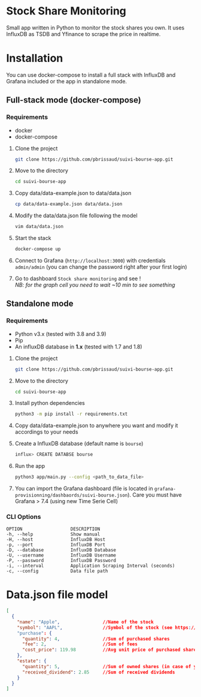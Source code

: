 
# Stock Share Monitoring

Small app written in Python to monitor the stock shares you own. It uses InfluxDB as TSDB and Yfinance to scrape the price in realtime.  

# Installation

You can use docker-compose to install a full stack with InfluxDB and Grafana included or the app in standalone mode.

## Full-stack mode (docker-compose)

### **Requirements**
* docker
* docker-compose 

1. Clone the project
    ```bash
    git clone https://github.com/pbrissaud/suivi-bourse-app.git
    ```

2. Move to the directory
    ```bash
    cd suivi-bourse-app
    ```

3. Copy data/data-example.json to data/data.json
    ```bash
    cp data/data-example.json data/data.json
    ```

4. Modify the data/data.json file following the model
    ```bash
    vim data/data.json
    ```

5. Start the stack
    ```bash
    docker-compose up
    ```

6. Connect to Grafana (`http://localhost:3000`) with credentials `admin/admin` (you can change the password right after your first login)

7. Go to dashboard `Stock share monitoring` and see !  
*NB: for the graph cell you need to wait ~10 min to see something*

## Standalone mode

### **Requirements**
* Python v3.x  (tested with 3.8 and 3.9)
* Pip
* An influxDB database in **1.x** (tested with 1.7 and 1.8) 

1. Clone the project
    ```bash
    git clone https://github.com/pbrissaud/suivi-bourse-app.git
    ```

2. Move to the directory
    ```bash
    cd suivi-bourse-app
    ```

3. Install python dependencies
    ```bash
    python3 -m pip install -r requirements.txt
    ```

4. Copy data/data-example.json to anywhere you want and modify it accordings to your needs

5. Create a InfluxDB database (default name is `bourse`)
    ```bash
    influx> CREATE DATABSE bourse
    ```
    
6. Run the app 
    ```bash
    python3 app/main.py --config <path_to_data_file> 
    ```

7. You can import the Grafana dashboard (file is located in `grafana-provisionning/dashbaords/suivi-bourse.json`). Care you must have Grafana > 7.4 (using new Time Serie Cell) 

### **CLI Options**

```
OPTION                  DESCRIPTION
-h, --help              Show manual
-H, --host              InfluxDB Host
-p, --port              InfluxDB Port
-D, --database          InfluxDB Database
-U, --username          InfluxDB Username
-P, --password          InfluxDB Password
-i, --interval          Application Scraping Interval (seconds)
-c, --config            Data file path
```

# Data.json file model

```json
[
  {
    "name": "Apple",                //Name of the stock
    "symbol": "AAPL",               //Symbol of the stock (see https://finance.yahoo.com to know what you should write)
    "purchase": {
      "quantity": 4,                //Sum of purchased shares
      "fee": 2,                     //Sum of fees 
      "cost_price": 119.98          //Avg unit price of purchased shares
    },
    "estate": {
      "quantity": 5,                //Sum of owned shares (in case of you got free shares)
      "received_dividend": 2.85     //Sum of received dividends
    }
  }
]
```
